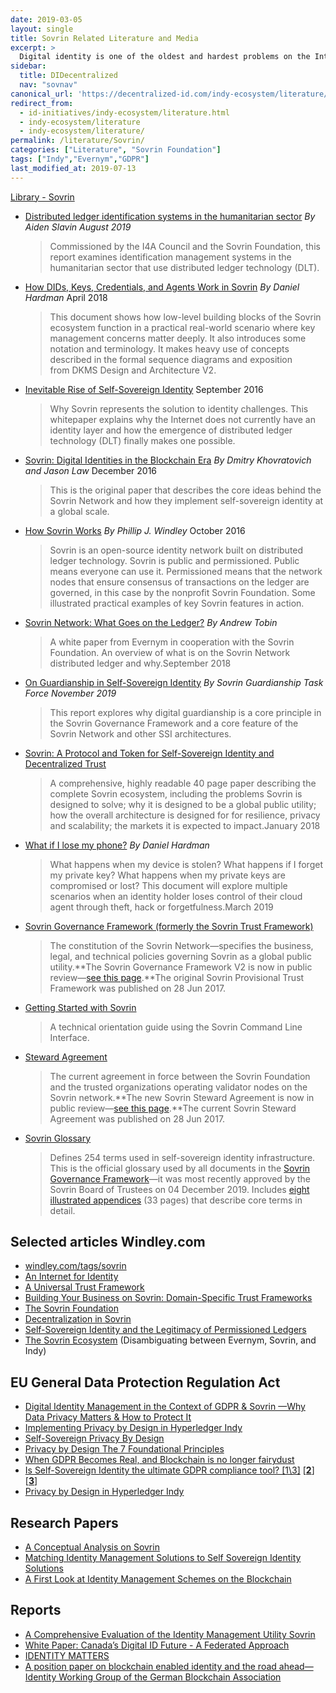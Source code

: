```yaml
---
date: 2019-03-05
layout: single
title: Sovrin Related Literature and Media
excerpt: >
  Digital identity is one of the oldest and hardest problems on the Internet. There is still no way to use digital credentials to prove our online identity the same way we do in the offine world. This is finally changing. First, the World Wide Web Consortium is standardizing the format of digitally-signed credentials. Secondly, public blockchains can provide decentralized registration and discovery of the public keys needed to verify digital signatures. These two steps pave the way to establish a global public utility for self-sovereign identity—lifetime portable digital identity that does not depend on any central authority.
sidebar:
  title: DIDecentralized
  nav: "sovnav"
canonical_url: 'https://decentralized-id.com/indy-ecosystem/literature/'
redirect_from:
  - id-initiatives/indy-ecosystem/literature.html
  - indy-ecosystem/literature
  - indy-ecosystem/literature/
permalink: /literature/Sovrin/
categories: ["Literature", "Sovrin Foundation"]
tags: ["Indy","Evernym","GDPR"]
last_modified_at: 2019-07-13
---
```



[Library - Sovrin](https://sovrin.org/library/)
  * [Distributed ledger identification systems in the humanitarian sector](https://sovrin.org/dlt-identity-humanitarian-sector/) *By Aiden Slavin* *August 2019*
    > Commissioned by the I4A Council and the Sovrin Foundation, this report examines identification management systems in the humanitarian sector that use distributed ledger technology (DLT).
  * [How DIDs, Keys, Credentials, and Agents Work in Sovrin](https://sovrin.org/library/how-dids-keys-credentials-and-agents-work-in-sovrin/) *By Daniel Hardman* April 2018
    > This document shows how low-level building blocks of the Sovrin ecosystem function in a practical real-world scenario where key management concerns matter deeply. It also introduces some notation and terminology. It makes heavy use of concepts described in the formal sequence diagrams and exposition from DKMS Design and Architecture V2.
  * [Inevitable Rise of Self-Sovereign Identity](https://sovrin.org/library/inevitable-rise-of-self-sovereign-identity/) September 2016
    > Why Sovrin represents the solution to identity challenges. This whitepaper explains why the Internet does not currently have an identity layer and how the emergence of distributed ledger technology (DLT) finally makes one possible.
  * [Sovrin: Digital Identities in the Blockchain Era](https://sovrin.org/library/sovrin-digital-identities-in-the-blockchain-era/) *By Dmitry Khovratovich and Jason Law* December 2016
    > This is the original paper that describes the core ideas behind the Sovrin Network and how they implement self-sovereign identity at a global scale.
  * [How Sovrin Works](https://sovrin.org/library/how-sovrin-works/) *By Phillip J. Windley* October 2016
    > Sovrin is an open-source identity network built on distributed ledger technology. Sovrin is public and permissioned. Public means everyone can use it. Permissioned means that the network nodes that ensure consensus of transactions on the ledger are governed, in this case by the nonprofit ​Sovrin Foundation​. Some illustrated practical examples of key Sovrin features in action.
  * [Sovrin Network: What Goes on the Ledger?](https://sovrin.org/wp-content/uploads/2018/10/What-Goes-On-The-Ledger.pdf) *By Andrew Tobin*
    > A white paper from Evernym in cooperation with the Sovrin Foundation. An overview of what is on the Sovrin Network distributed ledger and why.September 2018
  * [On Guardianship in Self-Sovereign Identity](https://sovrin.org/library/guardianship-white-paper/) *By Sovrin Guardianship Task Force* *November 2019*
    > This report explores why digital guardianship is a core principle in the Sovrin Governance Framework and a core feature of the Sovrin Network and other SSI architectures.
  * [Sovrin: A Protocol and Token for Self-Sovereign Identity and Decentralized Trust](https://sovrin.org/library/sovrin-protocol-and-token-white-paper/)
    > A comprehensive, highly readable 40 page paper describing the complete Sovrin ecosystem, including the problems Sovrin is designed to solve; why it is designed to be a global public utility; how the overall architecture is designed for for resilience, privacy and scalability; the markets it is expected to impact.January 2018
  * [What if I lose my phone?](https://sovrin.org/library/lost-phone) *By Daniel Hardman*
    > What happens when my device is stolen? What happens if I forget my private key? What happens when my private keys are compromised or lost? This document will explore multiple scenarios when an identity holder loses control of their cloud agent through theft, hack or forgetfulness.March 2019
  * [Sovrin Governance Framework (formerly the Sovrin Trust Framework)](https://sovrin.org/sovrin-governance-framework/)
    > The constitution of the Sovrin Network—specifies the business, legal, and technical policies governing Sovrin as a global public utility.**The Sovrin Governance Framework V2 is now in public review—[see this page](https://sovrin.org/sovrin-governance-framework/).**The original Sovrin Provisional Trust Framework was published on 28 Jun 2017.
  * [Getting Started with Sovrin](https://sovrin.org/library/getting-started-with-sovrin/)
    > A technical orientation guide using the Sovrin Command Line Interface.
  * [Steward Agreement](https://sovrin.org/library/steward-agreement/)
    > The current agreement in force between the Sovrin Foundation and the trusted organizations operating validator nodes on the Sovrin network.**The new Sovrin Steward Agreement is now in public review—[see this page](https://sovrin.org/sovrin-governance-framework/).**The current Sovrin Steward Agreement was published on 28 Jun 2017.
  * [Sovrin Glossary](https://sovrin.org/library/glossary/)
    > Defines 254 terms used in self-sovereign identity infrastructure. This is the official glossary used by all documents in the [Sovrin Governance Framework](https://sovrin.org/governance-framework/)—it was most recently approved by the Sovrin Board of Trustees on 04 December 2019. Includes [eight illustrated appendices](https://docs.google.com/document/d/1gfIz5TT0cNp2kxGMLFXr19x1uoZsruUe_0glHst2fZ8/edit?pli=1#heading=h.4tum49dbq7jq) (33 pages) that describe core terms in detail.

## Selected articles Windley.com

* [windley.com/tags/sovrin](http://www.windley.com/tags/sovrin)
* [An Internet for Identity](http://www.windley.com/archives/2016/08/an_internet_for_identity.shtml)
* [A Universal Trust Framework](http://www.windley.com/archives/2017/01/a_universal_trust_framework.shtml)
* [Building Your Business on Sovrin: Domain-Specific Trust Frameworks](http://www.windley.com/archives/2018/03/building_your_business_on_sovrin_domain-specific_trust_frameworks.shtml)
* [The Sovrin Foundation](http://www.windley.com/archives/2018/07/the_sovrin_foundation.shtml)
* [Decentralization in Sovrin](http://www.windley.com/archives/2018/10/decentralization_in_sovrin.shtml)
* [Self-Sovereign Identity and the Legitimacy of Permissioned Ledgers](http://www.windley.com/archives/2016/09/self-sovereign_identity_and_the_legitimacy_of_permissioned_ledgers.shtml)
* [The Sovrin Ecosystem](http://www.windley.com/archives/2018/11/the_sovrin_ecosystem.shtml) (Disambiguating between Evernym, Sovrin, and Indy)


## EU General Data Protection Regulation Act

* [Digital Identity Management in the Context of GDPR & Sovrin —Why Data Privacy Matters & How to Protect It](https://blog.tykn.tech/digital-identity-management-in-the-context-of-gdpr-sovrin-43028247378b)
* [Implementing Privacy by Design in Hyperledger Indy](https://www.infoq.com/news/2018/09/Hyperledger-Indy-Privacy)
* [Self-Sovereign Privacy By Design](https://github.com/sovrin-foundation/protocol/blob/master/self_sovereign_privacy_by_design_v1.md)
* [Privacy by Design The 7 Foundational Principles](https://www.ipc.on.ca/wp-content/uploads/Resources/7foundationalprinciples.pdf) 
* [When GDPR Becomes Real, and Blockchain is no longer fairydust](https://github.com/WebOfTrustInfo/rebooting-the-web-of-trust-fall2017/blob/master/final-documents/gdpr.md)
* [Is Self-Sovereign Identity the ultimate GDPR compliance tool? [1\3]](https://medium.com/evernym/is-self-sovereign-identity-ssi-the-ultimate-gdpr-compliance-tool-9d8110752f89) [[**2**](https://medium.com/evernym/is-self-sovereign-identity-ssi-the-ultimate-gdpr-compliance-tool-40db94c1c437)] [[**3**](https://medium.com/evernym/is-self-sovereign-identity-ssi-the-ultimate-gdpr-compliance-tool-7296a3b07769)]
* [Privacy by Design in Hyperledger Indy](https://www.hyperledger.org/blog/2018/09/12/privacy-by-design-in-hyperledger-indy)

## Research Papers
* [A Conceptual Analysis on Sovrin](https://www.researchgate.net/publication/323144927_A_Conceptual_Analysis_on_Sovrin)
* [Matching Identity Management Solutions to Self Sovereign Identity Solutions](https://www.slideshare.net/TommyKoens/matching-identity-management-solutions-to-selfsovereign-identity-principles)
* [A First Look at Identity Management Schemes on the Blockchain](https://arxiv.org/pdf/1801.03294.pdf)


## Reports
* [A Comprehensive Evaluation of the Identity Management Utility Sovrin](https://dutchblockchaincoalition.org/uploads/pdf/Blockchain-Sovrin-rapport.pdf)
* [White Paper: Canada’s Digital ID Future - A Federated Approach](https://www.cba.ca/embracing-digital-id-in-canada)
* [IDENTITY MATTERS](https://cboxxtest.files.wordpress.com/2017/09/cboxxidentitymatters04.pdf)
* [A position paper on blockchain enabled identity and the road ahead—Identity Working Group of the German Blockchain Association](https://www.bundesblock.de/wp-content/uploads/2018/10/ssi-paper.pdf)


